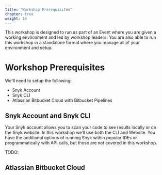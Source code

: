 ```yaml
---
title: "Workshop Prerequisites"
chapter: true
weight: 14
---
```

This workshop is designed to run as part of an Event where you are given a working environment and led by workshop leaders.  You are also able to run this workshop in a standalone format where you manage all of your environment and setup.

# Workshop Prerequisites
We'll need to setup the following:

- Snyk Account
- Snyk CLI
- Atlassian Bitbucket Cloud with Bitbucket Pipelines

## Snyk Account and Snyk CLI
Your Snyk account allows you to scan your code to see results locally or on the Snyk website.  In this workshop we'll use both the CLI and Website.  You have the additional options of running Snyk within popular IDEs or programmatically with API calls, but those are not covered in this workshop.

TODO: 
## Atlassian Bitbucket Cloud
